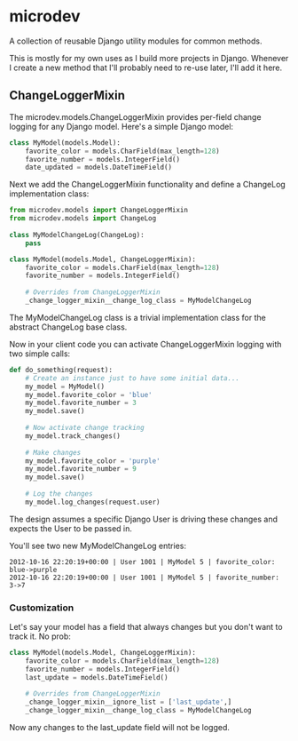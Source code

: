 microdev
==========

A collection of reusable Django utility modules for common methods.

This is mostly for my own uses as I build more projects in Django. Whenever I create a new method that I'll probably need to re-use later, I'll add it here.


## ChangeLoggerMixin ##
The microdev.models.ChangeLoggerMixin provides per-field change logging for any Django model. Here's a simple Django model:

```python
class MyModel(models.Model):
	favorite_color = models.CharField(max_length=128)
	favorite_number = models.IntegerField()
	date_updated = models.DateTimeField()
```

Next we add the ChangeLoggerMixin functionality and define a ChangeLog implementation class:

```python
from microdev.models import ChangeLoggerMixin
from microdev.models import ChangeLog
	
class MyModelChangeLog(ChangeLog):
	pass

class MyModel(models.Model, ChangeLoggerMixin):
	favorite_color = models.CharField(max_length=128)
	favorite_number = models.IntegerField()
	
    # Overrides from ChangeLoggerMixin
    _change_logger_mixin__change_log_class = MyModelChangeLog
```

The MyModelChangeLog class is a trivial implementation class for the abstract ChangeLog base class.

Now in your client code you can activate ChangeLoggerMixin logging with two simple calls:

```python
def do_something(request):
	# Create an instance just to have some initial data...
	my_model = MyModel()
	my_model.favorite_color = 'blue'
	my_model.favorite_number = 3
	my_model.save()
	
	# Now activate change tracking
	my_model.track_changes()
	
	# Make changes
	my_model.favorite_color = 'purple'
	my_model.favorite_number = 9
	my_model.save()
	
	# Log the changes
	my_model.log_changes(request.user)
```

The design assumes a specific Django User is driving these changes and expects the User to be passed in.

You'll see two new MyModelChangeLog entries:

```
2012-10-16 22:20:19+00:00 | User 1001 | MyModel 5 | favorite_color: blue->purple
2012-10-16 22:20:19+00:00 | User 1001 | MyModel 5 | favorite_number: 3->7
```

### Customization ###
Let's say your model has a field that always changes but you don't want to track it. No prob:

```python
class MyModel(models.Model, ChangeLoggerMixin):
	favorite_color = models.CharField(max_length=128)
	favorite_number = models.IntegerField()
	last_update = models.DateTimeField()
	
    # Overrides from ChangeLoggerMixin
    _change_logger_mixin__ignore_list = ['last_update',]
    _change_logger_mixin__change_log_class = MyModelChangeLog
```

Now any changes to the last_update field will not be logged. 
